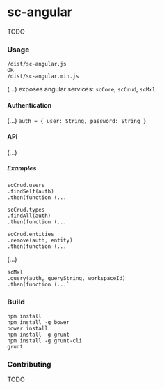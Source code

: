 # sc-angular
TODO

### Usage
    /dist/sc-angular.js
    OR
    /dist/sc-angular.min.js
    
(...) exposes angular services: `scCore`, `scCrud`, `scMxl`.

#### Authentication
(...) `auth = { user: String, password: String }`

#### API
(...)

##### Examples

    scCrud.users
    .findSelf(auth)
    .then(function (...

    scCrud.types
    .findAll(auth)
    .then(function (...
    
    scCrud.entities
    .remove(auth, entity)
    .then(function (...

(...)

    scMxl
    .query(auth, queryString, workspaceId)
    .then(function (...`

### Build
    npm install
    npm install -g bower
    bower install
    npm install -g grunt
    npm install -g grunt-cli
    grunt

### Contributing
TODO
